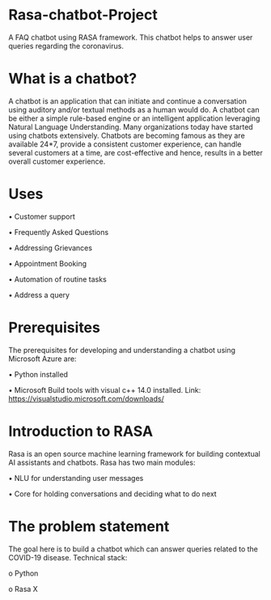 # Rasa-chatbot-Project
A FAQ chatbot using RASA framework. This chatbot helps to answer user queries regarding the coronavirus.
# What is a chatbot?
A chatbot is an application that can initiate and continue a conversation using auditory and/or textual methods as a human would do. A chatbot can be either a simple rule-based engine or an intelligent application leveraging Natural Language Understanding. Many organizations today have started using chatbots extensively. Chatbots are becoming famous as they are available 24*7, provide a consistent customer experience, can handle several customers at a time, are cost-effective and hence, results in a better overall customer experience.
# Uses
•	Customer support

•	Frequently Asked Questions

•	Addressing Grievances

•	Appointment Booking

•	Automation of routine tasks

•	Address a query

# Prerequisites
The prerequisites for developing and understanding a chatbot using Microsoft Azure are:

•	Python installed

•	Microsoft Build tools with visual c++ 14.0 installed. Link: https://visualstudio.microsoft.com/downloads/

# Introduction to RASA
Rasa is an open source machine learning framework for building contextual AI assistants and chatbots.
Rasa has two main modules:

•	NLU for understanding user messages 

•	Core for holding conversations and deciding what to do next 

# The problem statement
The goal here is to build a chatbot which can answer queries related to the COVID-19 disease.
Technical stack:

o	Python

o	Rasa X

 
